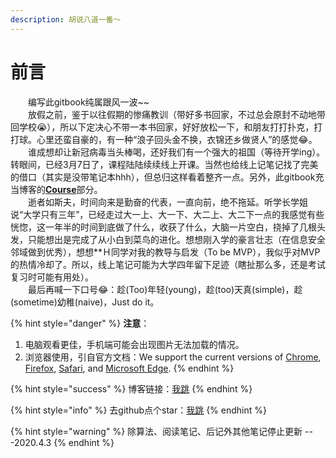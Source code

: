 ```yaml
---
description: 胡说八道一番～
---
```


# 前言

　　编写此gitbook纯属跟风一波~~  
　　放假之前，鉴于以往假期的惨痛教训（带好多书回家，不过总会原封不动地带回学校😭），所以下定决心不带一本书回家，好好放松一下，和朋友打打扑克，打打球。心里还蛮自豪的，有一种“浪子回头金不换，衣锦还乡做贤人”的感觉😂。  
　　谁成想却让新冠病毒当头棒喝，还好我们有一个强大的祖国（等待开学ing）。转眼间，已经3月7日了，课程陆陆续续线上开课。当然也给线上记笔记找了完美的借口（其实是没带笔记本hhh），但总归这样看着整齐一点。另外，此gitbook充当博客的[**Course**](http://dragonliu.tk/categories/Course/)部分。  
　　逝者如斯夫，时间向来是勤奋的代表，一直向前，绝不拖延。听学长学姐说“大学只有三年”，已经走过大一上、大一下、大二上、大二下一点的我感觉有些恍惚，这一年半的时间到底做了什么，收获了什么，大脑一片空白，挠掉了几根头发，只能想出是完成了从小白到菜鸟的进化。想想刚入学的豪言壮志（在信息安全邻域做到优秀），想想\*\*Ｈ同学对我的教导与启发（To be MVP），我似乎对MVP的热情冷却了。所以，线上笔记可能为大学四年留下足迹（瞎扯那么多，还是考试复习时可能有用处）。  
　　最后再喊一下口号😂：趁\(Too\)年轻\(young\)，趁\(too\)天真\(simple\)，趁\(sometime\)幼稚\(naive\)，Just do it。

{% hint style="danger" %}
**注意**：  
1. 电脑观看更佳，手机端可能会出现图片无法加载的情况。  
2. 浏览器使用，引自官方文档：We support the current versions of [Chrome](https://www.google.com/chrome/), [Firefox](http://www.mozilla.org/firefox/), [Safari](http://www.apple.com/safari/), and [Microsoft Edge](https://www.microsoft.com/en-us/windows/microsoft-edge).
{% endhint %}

{% hint style="success" %}
博客链接：[我跳](http://dragonliu.tk/)
{% endhint %}

{% hint style="info" %}
去github点个star：[我跳](https://github.com/Dragonliu2018/UCN/)
{% endhint %}

{% hint style="warning" %}
除算法、阅读笔记、后记外其他笔记停止更新                   ---2020.4.3
{% endhint %}



